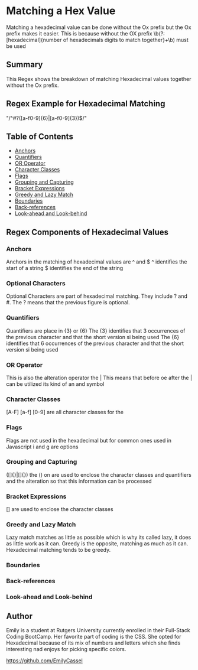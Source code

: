 # Matching a Hex Value
Matching a hexadecimal value can be done without the Ox prefix but the Ox prefix makes it easier. This is because without the OX prefix \b(?:[hexadecimal]{number of hexadecimals digits to match together}+\b) must be used 


## Summary
This Regex shows the breakdown of matching Hexadecimal values together without the Ox prefix. 

## Regex Example for Hexadecimal Matching 
"/^#?([a-f0-9]{6}|[a-f0-9]{3})$/"


## Table of Contents

- [Anchors](#anchors)
- [Quantifiers](#quantifiers)
- [OR Operator](#or-operator)
- [Character Classes](#character-classes)
- [Flags](#flags)
- [Grouping and Capturing](#grouping-and-capturing)
- [Bracket Expressions](#bracket-expressions)
- [Greedy and Lazy Match](#greedy-and-lazy-match)
- [Boundaries](#boundaries)
- [Back-references](#back-references)
- [Look-ahead and Look-behind](#look-ahead-and-look-behind)

## Regex Components of Hexadecimal Values

### Anchors
Anchors in the matching of hexadecimal values are ^ and $ 
^ identifies the start of a string 
$ identifies the end of the string 


### Optional Characters
Optional Characters are part of hexadecimal matching. They include ? and #. The ? means that the previous figure is optional. 
 

### Quantifiers
Quantifiers are place in {3} or {6}
The {3} identifies that 3 occurrences of the previous character and that the short version si being used
The {6} identifies that 6 occurrences of the previous character and that the short version si being used

### OR Operator
This is also the alteration operator the | 
This means that before oe after the | can be utilized its kind of an and symbol 


### Character Classes
[A-F] [a-f] [0-9] are all character classes for the 


### Flags
Flags are not used in the hexadecimal but for common ones used in Javascript i and g are options


### Grouping and Capturing
([]{}|[]{}) the () on are used to enclose the character classes and quantifiers and the alteration so that this information can be processed

### Bracket Expressions
[] are used to enclose the character classes 

### Greedy and Lazy Match
Lazy match matches as little as possible which is why its called lazy, it does as little work as it can. 
Greedy is the opposite, matching as much as it can. Hexadecimal matching tends to be greedy. 

### Boundaries


### Back-references

### Look-ahead and Look-behind

## Author

Emily is a student at Rutgers University currently enrolled in their Full-Stack Coding BootCamp. Her favorite part of coding is the CSS. She opted for Hexadecimal because of its mix of numbers and letters which she finds interesting nad enjoys for picking specific colors. 

https://github.com/EmilyCassel
